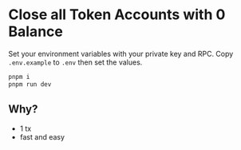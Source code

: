 # Close all Token Accounts with 0 Balance

Set your environment variables with your private key and RPC. Copy `.env.example` to `.env` then set the values.

```sh
pnpm i
pnpm run dev
```

## Why?
- 1 tx
- fast and easy